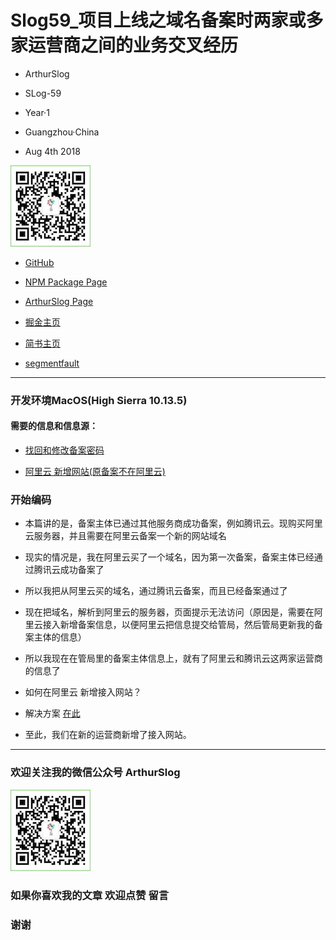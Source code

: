 # Slog59_项目上线之域名备案时两家或多家运营商之间的业务交叉经历

* ArthurSlog
* SLog-59
* Year·1

* Guangzhou·China
* Aug 4th 2018

![关注微信公众号“ArthurSlog”](https://github.com/BlessedChild/LogofAxu/blob/master/images/icon_128.jpg?raw=true "微信扫描二维码，关注我的公众号")

* [GitHub](https://github.com/BlessedChild/ArthurSlog)

* [NPM Package Page](https://www.npmjs.com/~arthurslog)

* [ArthurSlog Page](http://www.arthurslog.com)

* [掘金主页](https://juejin.im/user/59f2a424f265da432f305c66/posts)

* [简书主页](https://www.jianshu.com/u/b9ebe10f0534)

* [segmentfault](https://segmentfault.com/u/arthurslog/articles)



---

### 开发环境MacOS(High Sierra 10.13.5)

#### 需要的信息和信息源：

* [找回和修改备案密码](https://help.aliyun.com/knowledge_detail/37026.html?spm=a3c00.10714076.a3c20.2.4e7c43iS43iSIn)

* [阿里云 新增网站(原备案不在阿里云)]()

### 开始编码

* 本篇讲的是，备案主体已通过其他服务商成功备案，例如腾讯云。现购买阿里云服务器，并且需要在阿里云备案一个新的网站域名

* 现实的情况是，我在阿里云买了一个域名，因为第一次备案，备案主体已经通过腾讯云成功备案了

* 所以我把从阿里云买的域名，通过腾讯云备案，而且已经备案通过了

* 现在把域名，解析到阿里云的服务器，页面提示无法访问（原因是，需要在阿里云接入新增备案信息，以便阿里云把信息提交给管局，然后管局更新我的备案主体的信息）

* 所以我现在在管局里的备案主体信息上，就有了阿里云和腾讯云这两家运营商的信息了

* 如何在阿里云 新增接入网站？

* 解决方案 [在此](https://help.aliyun.com/knowledge_detail/36926.html#concept_ohv_krl_zdb) 

* 至此，我们在新的运营商新增了接入网站。

---

### 欢迎关注我的微信公众号 ArthurSlog

![关注微信公众号“ArthurSlog”](https://github.com/BlessedChild/LogofAxu/blob/master/images/icon_128.jpg?raw=true "微信扫描二维码，关注我的公众号")

### 如果你喜欢我的文章 欢迎点赞 留言
### 谢谢
